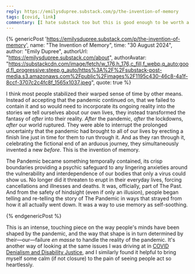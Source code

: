 ```yaml
---
reply: https://emilysdupree.substack.com/p/the-invention-of-memory
tags: [covid, link]
commentary: [I hate substack too but this is good enough to be worth a read]
---
```


{% genericPost 'https://emilysdupree.substack.com/p/the-invention-of-memory',
    name: "The Invention of Memory",
    time: "30 August 2024",
    author: "Emily Dupree",
    authorUrl: "https://emilysdupree.substack.com/about",
    authorAvatar: "https://substackcdn.com/image/fetch/w_176,h_176,c_fill,f_webp,q_auto:good,fl_progressive:steep,g_auto/https%3A%2F%2Fsubstack-post-media.s3.amazonaws.com%2Fpublic%2Fimages%2F1195c430-46c8-4a1f-8ccf-3707c2c4fc8f_1565x1037.jpeg",
    quote: true %}
  <p><span>I think most people stabilized their warped sense of time by other means. Instead of accepting that the pandemic continued on, that we failed to contain it and so would need to incorporate its ongoing reality into the stories we tell ourselves about our own lives, they instead transformed the fantasy of </span><em>after</em><span> into their reality. </span><em>After</em><span> the pandemic, </span><em>after</em><span> the lockdowns, </span><em>after</em><span> our world ruptured. They were able to interrupt the prolonged uncertainty that the pandemic had brought to all of our lives by erecting a finish line just in time for them to run through it. And as they ran through it, celebrating the fictional end of an arduous journey, they simultaneously invented a new </span><em>before</em><span>. This is the invention of memory.</span></p><p>The Pandemic became something temporally contained, its crisp boundaries providing a psychic safeguard to any lingering anxieties around the vulnerability and interdependence of our bodies that only a virus could show us. No longer did it threaten to erupt in their everyday lives, forcing cancellations and illnesses and deaths. It was, officially, part of The Past. And from the safety of hindsight (even if only an illusion), people began telling and re-telling the story of The Pandemic in ways that strayed from how it all actually went down. It was a way to use memory as self-soothing.</p>
{% endgenericPost %}

This is an intense, touching piece on the way people's minds have been shaped by
the pandemic, and the way that shape is in turn determined by their—our—failure
*en masse* to handle the reality of the pandemic. It's another way of looking at
the same issues I was driving at in [COVID Denialism and Disability Justice],
and I similarly found it helpful to bring myself some calm (if not closure) to
the pain of seeing people act so heartlessly.

[COVID Denialism and Disability Justice]: /blog/covid-denialism/
